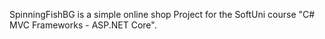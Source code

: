 SpinningFishBG is a simple online shop Project for the SoftUni course "C# MVC Frameworks - ASP.NET Core".
